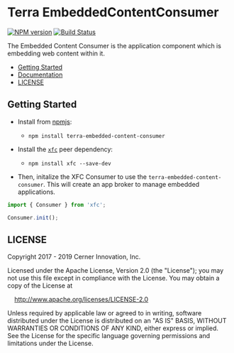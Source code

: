 # Terra EmbeddedContentConsumer


[![NPM version](https://badgen.net/npm/v/terra-embedded-content-consumer)](https://www.npmjs.org/package/terra-embedded-content-consumer)
[![Build Status](https://badgen.net/travis/cerner/terra-framework)](https://travis-ci.com/cerner/terra-framework)

The Embedded Content Consumer is the application component which is embedding web content within it.

- [Getting Started](#getting-started)
- [Documentation](https://github.com/cerner/terra-framework/tree/master/packages/terra-embedded-content-consumer/docs)
- [LICENSE](#license)

## Getting Started

- Install from [npmjs](https://www.npmjs.com):
  - `npm install terra-embedded-content-consumer`

- Install the [`xfc`](https://www.npmjs.com/package/xfc) peer dependency:
  - `npm install xfc --save-dev`

- Then, initalize the XFC Consumer to use the `terra-embedded-content-consumer`. This will create an app broker to manage embedded applications.

```jsx
import { Consumer } from 'xfc';

Consumer.init();
```

## LICENSE

Copyright 2017 - 2019 Cerner Innovation, Inc.

Licensed under the Apache License, Version 2.0 (the "License"); you may not use this file except in compliance with the License. You may obtain a copy of the License at

&nbsp;&nbsp;&nbsp;&nbsp;http://www.apache.org/licenses/LICENSE-2.0

Unless required by applicable law or agreed to in writing, software distributed under the License is distributed on an "AS IS" BASIS, WITHOUT WARRANTIES OR CONDITIONS OF ANY KIND, either express or implied. See the License for the specific language governing permissions and limitations under the License.